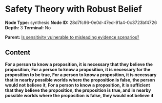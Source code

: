 # Safety Theory with Robust Belief

**Node Type:** synthesis
**Node ID:** 28d7fc96-0e0d-47ed-91a4-0c3723bf4726
**Depth:** 3
**Terminal:** No

**Parent:** [Is sensitivity vulnerable to misleading evidence scenarios?](is-sensitivity-vulnerable-to-misleading-evidence-scenarios.md)

## Content

**For a person to know a proposition, it is necessary that they believe the proposition**, **For a person to know a proposition, it is necessary for the proposition to be true**, **For a person to know a proposition, it is necessary that in nearby possible worlds where the proposition is false, the person would not believe it**, **For a person to know a proposition, it is sufficient that they believe the proposition, the proposition is true, and in nearby possible worlds where the proposition is false, they would not believe it**
